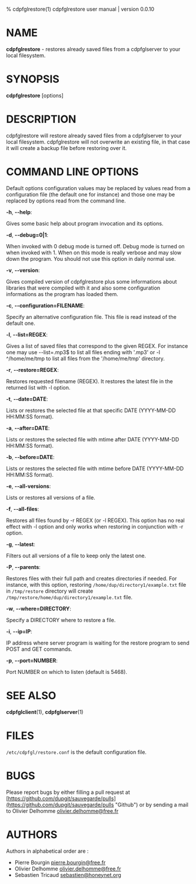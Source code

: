 % cdpfglrestore(1) cdpfglrestore user manual | version 0.0.10

# NAME

**cdpfglrestore** - restores already saved files from a cdpfglserver to your local filesystem.


# SYNOPSIS

**cdpfglrestore** [options]


# DESCRIPTION

cdpfglrestore will restore already saved files from a cdpfglserver to your local filesystem. cdpfglrestore will not overwrite an existing file, in that case it will create a backup file before restoring over it.


# COMMAND LINE OPTIONS

   Default options configuration values may be replaced by values read from a configuration file (the default one for instance) and those one may be replaced by options read from the command line.


**-h**, **--help**:

   Gives some basic help about program invocation and its options.

**-d**, **--debug=0|1**:
   
   When invoked with 0 debug mode is turned off. Debug mode is turned on when invoked with 1. When on this mode is really verbose and may slow down the program. You should not use this option in daily normal use.

**-v**, **--version**:

   Gives compiled version of cdpfglrestore plus some informations about libraries that were compiled with it and also some configuration informations as the program has loaded them.  

**-c**, **--configuration=FILENAME**:

   Specify an alternative configuration file. This file is read instead of the default one.  

**-l**, **--list=REGEX**:

   Gives a list of saved files that correspond to the given REGEX. For instance one may use --list=\.mp3$ to list all files ending with '.mp3' or -l ^/home/me/tmp to list all files from the '/home/me/tmp' directory. 

**-r**, **--restore=REGEX**:

   Restores requested filename (REGEX). It restores the latest file in the returned list with -l option.

**-t**, **--date=DATE**:

   Lists or restores the selected file at that specific DATE (YYYY-MM-DD HH:MM:SS format).

**-a**, **--after=DATE**:

   Lists or restores the selected file with mtime after DATE (YYYY-MM-DD HH:MM:SS format).

**-b**, **--before=DATE**:

   Lists or restores the selected file with mtime before DATE (YYYY-MM-DD HH:MM:SS format).

**-e**, **--all-versions**:

   Lists or restores all versions of a file.

**-f**, **--all-files**:

   Restores all files found by -r REGEX (or -l REGEX). This option has no real effect with -l option and only works when restoring in conjunction with -r option.

**-g**, **--latest**:

   Filters out all versions of a file to keep only the latest one.

**-P**, **--parents**:

   Restores files with their full path and creates directories if needed. For instance, with this option, restoring `/home/dup/directory1/example.txt` file in `/tmp/restore` directory will create `/tmp/restore/home/dup/directory1/example.txt` file.

**-w**, **--where=DIRECTORY**:

   Specify a DIRECTORY where to restore a file.

**-i**, **--ip=IP**:

   IP address where server program is waiting for the restore program to send POST and GET commands.

**-p**, **--port=NUMBER**:

   Port NUMBER on which to listen (default is 5468).


# SEE ALSO

**cdpfglclient**(1), **cdpfglserver**(1)


# FILES

`/etc/cdpfgl/restore.conf` is the default configuration file.


# BUGS

Please report bugs by either filling a pull request at [https://github.com/dupgit/sauvegarde/pulls](https://github.com/dupgit/sauvegarde/pulls "Github") or by sending a mail to Olivier Delhomme <olivier.delhomme@free.fr>


# AUTHORS

Authors in alphabetical order are :

* Pierre Bourgin <pierre.bourgin@free.fr>  
* Olivier Delhomme <olivier.delhomme@free.fr>  
* Sebastien Tricaud <sebastien@honeynet.org>  
